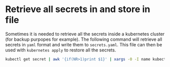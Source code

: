 # Retrieve all secrets in and store in file

Sometimes it is needed to retrieve all the secrets inside a kubernetes cluster (for backup purpopes for example). The 
following command will retrieve all secrets in `yaml` format and write them to `secrets.yaml`. This file can then be used with
`kubernetes apply` to restore all the secrets.

```bash
kubectl get secret | awk '{if(NR>1)print $1}' | xargs -0 -I name kubectl get secret -o yaml > secrets.yaml
```
